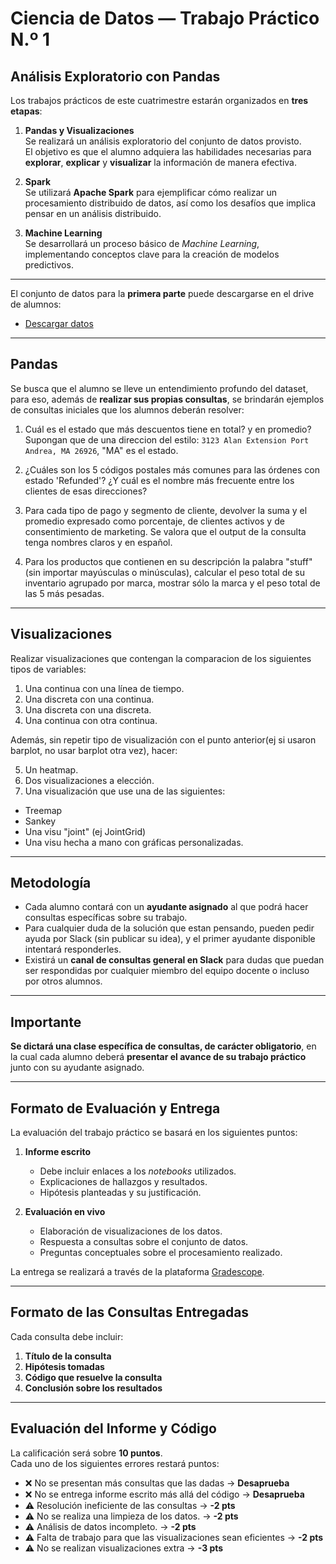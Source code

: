 # Ciencia de Datos — Trabajo Práctico N.º 1  
## Análisis Exploratorio con Pandas

Los trabajos prácticos de este cuatrimestre estarán organizados en **tres etapas**:

1. **Pandas y Visualizaciones**  
   Se realizará un análisis exploratorio del conjunto de datos provisto.  
   El objetivo es que el alumno adquiera las habilidades necesarias para **explorar**, **explicar** y **visualizar** la información de manera efectiva.

2. **Spark**  
   Se utilizará **Apache Spark** para ejemplificar cómo realizar un procesamiento distribuido de datos, así como los desafíos que implica pensar en un análisis distribuido.

3. **Machine Learning**  
   Se desarrollará un proceso básico de *Machine Learning*, implementando conceptos clave para la creación de modelos predictivos.

---

El conjunto de datos para la **primera parte** puede descargarse en el drive de alumnos:

- [Descargar datos](https://drive.google.com/drive/folders/1pIOWWxSCI7lA3v8djEGbQbBcXXB0g51w?usp=drive_link)

---

## Pandas

Se busca que el alumno se lleve un entendimiento profundo del dataset, para eso, además de **realizar sus propias consultas**, se brindarán ejemplos de consultas iniciales que los alumnos deberán resolver:

1) Cuál es el estado que más descuentos tiene en total? y en promedio? Supongan que de una direccion del estilo: `3123 Alan Extension Port Andrea, MA 26926`, "MA" es el estado.

2) ¿Cuáles son los 5 códigos postales más comunes para las órdenes con estado 'Refunded'? ¿Y cuál es el nombre más frecuente entre los clientes de esas direcciones?

3) Para cada tipo de pago y segmento de cliente, devolver la suma y el promedio expresado como porcentaje, de clientes activos y de consentimiento de marketing. Se valora que el output de la consulta tenga nombres claros y en español.

4) Para los productos que contienen en su descripción la palabra "stuff" (sin importar mayúsculas o minúsculas), calcular el peso total de su inventario agrupado por marca, mostrar sólo la marca y el peso total de las 5 más pesadas.

---

## Visualizaciones

Realizar visualizaciones que contengan la comparacion de los siguientes tipos de variables:
1) Una continua con una línea de tiempo.
2) Una discreta con una continua.
3) Una discreta con una discreta.
4) Una continua con otra continua.

Además, sin repetir tipo de visualización con el punto anterior(ej si usaron barplot, no usar barplot otra vez), hacer:

5) Un heatmap.
6) Dos visualizaciones a elección.
7) Una visualización que use una de las siguientes:
- Treemap
- Sankey
- Una visu "joint" (ej JointGrid)
- Una visu hecha a mano con gráficas personalizadas.

---

## Metodología

- Cada alumno contará con un **ayudante asignado** al que podrá hacer consultas específicas sobre su trabajo.
- Para cualquier duda de la solución que estan pensando, pueden pedir ayuda por Slack (sin publicar su idea), y el primer ayudante disponible intentará responderles.
- Existirá un **canal de consultas general en Slack** para dudas que puedan ser respondidas por cualquier miembro del equipo docente o incluso por otros alumnos.

---

## Importante

**Se dictará una clase específica de consultas, de carácter obligatorio**, en la cual cada alumno deberá **presentar el avance de su trabajo práctico** junto con su ayudante asignado.

---

## Formato de Evaluación y Entrega

La evaluación del trabajo práctico se basará en los siguientes puntos:

1. **Informe escrito**  
   - Debe incluir enlaces a los *notebooks* utilizados.  
   - Explicaciones de hallazgos y resultados.  
   - Hipótesis planteadas y su justificación.
   
2. **Evaluación en vivo**  
   - Elaboración de visualizaciones de los datos.  
   - Respuesta a consultas sobre el conjunto de datos.  
   - Preguntas conceptuales sobre el procesamiento realizado.

La entrega se realizará a través de la plataforma [Gradescope](https://www.gradescope.com).

---

## Formato de las Consultas Entregadas

Cada consulta debe incluir:

1. **Título de la consulta**  
2. **Hipótesis tomadas**  
3. **Código que resuelve la consulta**  
4. **Conclusión sobre los resultados**

---

## Evaluación del Informe y Código

La calificación será sobre **10 puntos**.  
Cada uno de los siguientes errores restará puntos:

- ❌ No se presentan más consultas que las dadas → **Desaprueba**  
- ❌ No se entrega informe escrito más allá del código → **Desaprueba**  
- ⚠️ Resolución ineficiente de las consultas → **-2 pts**  
- ⚠️ No se realiza una limpieza de los datos. → **-2 pts**
- ⚠️ Análisis de datos incompleto. → **-2 pts**
- ⚠️ Falta de trabajo para que las visualizaciones sean eficientes → **-2 pts**  
- ⚠️ No se realizan visualizaciones extra → **-3 pts**  
